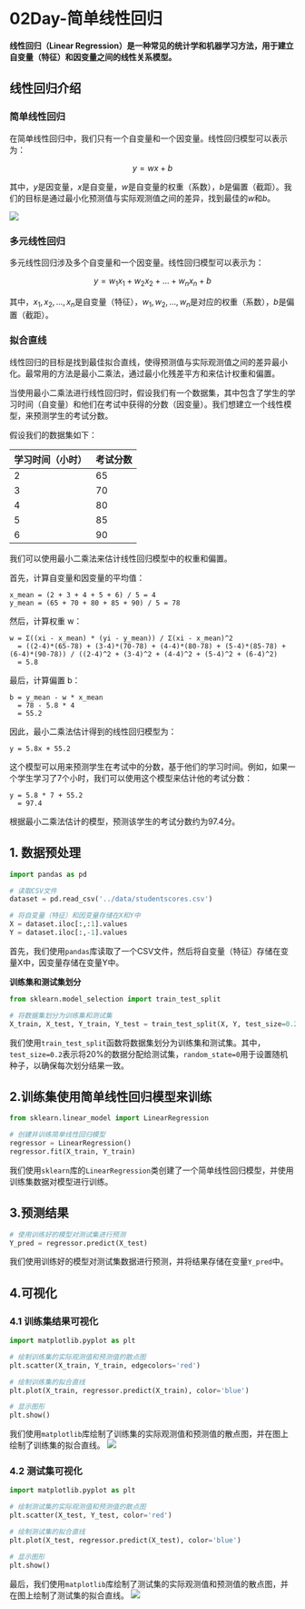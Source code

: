 
# 02Day-简单线性回归

**线性回归（Linear Regression）是一种常见的统计学和机器学习方法，用于建立自变量（特征）和因变量之间的线性关系模型。**

## 线性回归介绍
### 简单线性回归

在简单线性回归中，我们只有一个自变量和一个因变量。线性回归模型可以表示为：

$$y = wx + b$$

其中，$y$是因变量，$x$是自变量，$w$是自变量的权重（系数），$b$是偏置（截距）。我们的目标是通过最小化预测值与实际观测值之间的差异，找到最佳的$w$和$b$。

![](https://cos.ywenrou.cn/blog/images20230916103725.png)

### 多元线性回归

多元线性回归涉及多个自变量和一个因变量。线性回归模型可以表示为：

$$y = w_1x_1 + w_2x_2 + \ldots + w_nx_n + b$$

其中，$x_1, x_2, \ldots, x_n$是自变量（特征），$w_1, w_2, \ldots, w_n$是对应的权重（系数），$b$是偏置（截距）。

### 拟合直线

线性回归的目标是找到最佳拟合直线，使得预测值与实际观测值之间的差异最小化。最常用的方法是最小二乘法，通过最小化残差平方和来估计权重和偏置。

当使用最小二乘法进行线性回归时，假设我们有一个数据集，其中包含了学生的学习时间（自变量）和他们在考试中获得的分数（因变量）。我们想建立一个线性模型，来预测学生的考试分数。

假设我们的数据集如下：

| 学习时间（小时） | 考试分数 |
|----------------|---------|
| 2              | 65      |
| 3              | 70      |
| 4              | 80      |
| 5              | 85      |
| 6              | 90      |

我们可以使用最小二乘法来估计线性回归模型中的权重和偏置。

首先，计算自变量和因变量的平均值：

```
x_mean = (2 + 3 + 4 + 5 + 6) / 5 = 4
y_mean = (65 + 70 + 80 + 85 + 90) / 5 = 78
```

然后，计算权重 w：

```
w = Σ((xi - x_mean) * (yi - y_mean)) / Σ(xi - x_mean)^2
  = ((2-4)*(65-78) + (3-4)*(70-78) + (4-4)*(80-78) + (5-4)*(85-78) + (6-4)*(90-78)) / ((2-4)^2 + (3-4)^2 + (4-4)^2 + (5-4)^2 + (6-4)^2)
  = 5.8
```

最后，计算偏置 b：

```
b = y_mean - w * x_mean
  = 78 - 5.8 * 4
  = 55.2
```

因此，最小二乘法估计得到的线性回归模型为：

```
y = 5.8x + 55.2
```

这个模型可以用来预测学生在考试中的分数，基于他们的学习时间。例如，如果一个学生学习了7个小时，我们可以使用这个模型来估计他的考试分数：

```
y = 5.8 * 7 + 55.2
  = 97.4
```

根据最小二乘法估计的模型，预测该学生的考试分数约为97.4分。


## 1. 数据预处理

```python
import pandas as pd

# 读取CSV文件
dataset = pd.read_csv('../data/studentscores.csv')

# 将自变量（特征）和因变量存储在X和Y中
X = dataset.iloc[:,:1].values
Y = dataset.iloc[:,-1].values
```

首先，我们使用`pandas`库读取了一个CSV文件，然后将自变量（特征）存储在变量X中，因变量存储在变量Y中。

**训练集和测试集划分**

```python
from sklearn.model_selection import train_test_split

# 将数据集划分为训练集和测试集
X_train, X_test, Y_train, Y_test = train_test_split(X, Y, test_size=0.2, random_state=0)
```

我们使用`train_test_split`函数将数据集划分为训练集和测试集。其中，`test_size=0.2`表示将20%的数据分配给测试集，`random_state=0`用于设置随机种子，以确保每次划分结果一致。

## 2.训练集使用简单线性回归模型来训练

```python
from sklearn.linear_model import LinearRegression

# 创建并训练简单线性回归模型
regressor = LinearRegression()
regressor.fit(X_train, Y_train)
```

我们使用`sklearn`库的`LinearRegression`类创建了一个简单线性回归模型，并使用训练集数据对模型进行训练。

## 3.预测结果

```python
# 使用训练好的模型对测试集进行预测
Y_pred = regressor.predict(X_test)
```

我们使用训练好的模型对测试集数据进行预测，并将结果存储在变量`Y_pred`中。

## 4.可视化

### 4.1 训练集结果可视化

```python
import matplotlib.pyplot as plt

# 绘制训练集的实际观测值和预测值的散点图
plt.scatter(X_train, Y_train, edgecolors='red')

# 绘制训练集的拟合直线
plt.plot(X_train, regressor.predict(X_train), color='blue')

# 显示图形
plt.show()
```

我们使用`matplotlib`库绘制了训练集的实际观测值和预测值的散点图，并在图上绘制了训练集的拟合直线。
![](https://cos.ywenrou.cn/blog/images20230916122610.png)

### 4.2 测试集可视化

```python
import matplotlib.pyplot as plt

# 绘制测试集的实际观测值和预测值的散点图
plt.scatter(X_test, Y_test, color='red')

# 绘制测试集的拟合直线
plt.plot(X_test, regressor.predict(X_test), color='blue')

# 显示图形
plt.show()
```

最后，我们使用`matplotlib`库绘制了测试集的实际观测值和预测值的散点图，并在图上绘制了测试集的拟合直线。
![](https://cos.ywenrou.cn/blog/images20230916122646.png)



